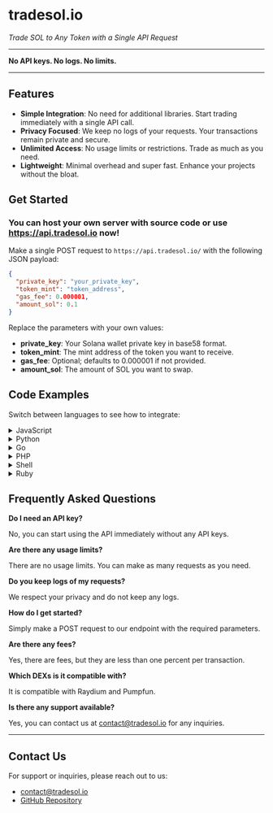 # tradesol.io
*Trade SOL to Any Token with a Single API Request*

---

**No API keys. No logs. No limits.**

---

## Features

- **Simple Integration**: No need for additional libraries. Start trading immediately with a single API call.
- **Privacy Focused**: We keep no logs of your requests. Your transactions remain private and secure.
- **Unlimited Access**: No usage limits or restrictions. Trade as much as you need.
- **Lightweight**: Minimal overhead and super fast. Enhance your projects without the bloat.

## Get Started

### You can host your own server with source code or use https://api.tradesol.io now!

Make a single POST request to `https://api.tradesol.io/` with the following JSON payload:

```json
{
  "private_key": "your_private_key",
  "token_mint": "token_address",
  "gas_fee": 0.000001,
  "amount_sol": 0.1
}
```

Replace the parameters with your own values:

- **private_key**: Your Solana wallet private key in base58 format.
- **token_mint**: The mint address of the token you want to receive.
- **gas_fee**: Optional; defaults to 0.000001 if not provided.
- **amount_sol**: The amount of SOL you want to swap.

## Code Examples

Switch between languages to see how to integrate:

<details>
<summary>JavaScript</summary>

```javascript
const fetch = require('node-fetch');

const payload = {
  private_key: 'your_private_key',
  token_mint: 'token_address',
  gas_fee: 0.000001,
  amount_sol: 0.1,
};

fetch('https://api.tradesol.io/', {
  method: 'POST',
  headers: { 'Content-Type': 'application/json' },
  body: JSON.stringify(payload),
})
  .then((res) => res.json())
  .then((data) => console.log(data))
  .catch((err) => console.error(err));
```

</details>

<details>
<summary>Python</summary>

```python
import requests

payload = {
    'private_key': 'your_private_key',
    'token_mint': 'token_address',
    'gas_fee': 0.000001,
    'amount_sol': 0.1,
}

response = requests.post('https://api.tradesol.io/', json=payload)
print(response.json())
```

</details>

<details>
<summary>Go</summary>

```go
package main

import (
  "bytes"
  "encoding/json"
  "fmt"
  "net/http"
)

func main() {
  payload := map[string]interface{}{
    "private_key": "your_private_key",
    "token_mint":  "token_address",
    "gas_fee":     0.000001,
    "amount_sol":  0.1,
  }

  jsonData, _ := json.Marshal(payload)
  resp, err := http.Post("https://api.tradesol.io/", "application/json", bytes.NewBuffer(jsonData))
  if err != nil {
    fmt.Println(err)
    return
  }
  defer resp.Body.Close()

  var result map[string]interface{}
  json.NewDecoder(resp.Body).Decode(&result)
  fmt.Println(result)
}
```

</details>

<details>
<summary>PHP</summary>

```php
&lt;?php
$payload = [
    'private_key' => 'your_private_key',
    'token_mint' => 'token_address',
    'gas_fee' => 0.000001,
    'amount_sol' => 0.1,
];

$ch = curl_init('https://api.tradesol.io/');
curl_setopt($ch, CURLOPT_RETURNTRANSFER, true);
curl_setopt($ch, CURLOPT_POST, true);
curl_setopt($ch, CURLOPT_HTTPHEADER, ['Content-Type: application/json']);
curl_setopt($ch, CURLOPT_POSTFIELDS, json_encode($payload));

$response = curl_exec($ch);
curl_close($ch);

echo $response;
?>
```

</details>

<details>
<summary>Shell</summary>

```shell
curl -X POST https://api.tradesol.io/ \
-H 'Content-Type: application/json' \
-d '{
  "private_key": "your_private_key",
  "token_mint": "token_address",
  "gas_fee": 0.000001,
  "amount_sol": 0.1
}'
```

</details>

<details>
<summary>Ruby</summary>

```ruby
require 'net/http'
require 'json'

uri = URI('https://api.tradesol.io/')
payload = {
  private_key: 'your_private_key',
  token_mint: 'token_address',
  gas_fee: 0.000001,
  amount_sol: 0.1,
}

http = Net::HTTP.new(uri.host, uri.port)
http.use_ssl = true
request = Net::HTTP::Post.new(uri.path, {'Content-Type' => 'application/json'})
request.body = payload.to_json

response = http.request(request)
puts response.body
```

</details>

## Frequently Asked Questions

**Do I need an API key?**

No, you can start using the API immediately without any API keys.

**Are there any usage limits?**

There are no usage limits. You can make as many requests as you need.

**Do you keep logs of my requests?**

We respect your privacy and do not keep any logs.

**How do I get started?**

Simply make a POST request to our endpoint with the required parameters.

**Are there any fees?**

Yes, there are fees, but they are less than one percent per transaction.

**Which DEXs is it compatible with?**

It is compatible with Raydium and Pumpfun.

**Is there any support available?**

Yes, you can contact us at [contact@tradesol.io](mailto:contact@tradesol.io) for any inquiries.

---

## Contact Us

For support or inquiries, please reach out to us:

- [contact@tradesol.io](mailto:contact@tradesol.io)
- [GitHub Repository](https://github.com/tradesol-io/tradesol.io)